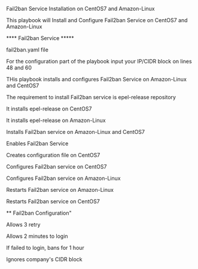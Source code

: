 Fail2ban Service Installation on CentOS7 and Amazon-Linux

This playbook will Install and Configure Fail2ban Service on CentOS7 and Amazon-Linux


**** Fail2ban Service *****

fail2ban.yaml file

For the configuration part of the playbook input your IP/CIDR block on lines 48 and 60

THis playbook installs and configures Fail2ban Service on Amazon-Linux and CentOS7


The requirement to install Fail2ban service is epel-release repository

It installs epel-release on CentOS7

It installs epel-release on Amazon-Linux

Installs Fail2ban service on Amazon-Linux and CentOS7

Enables Fail2ban Service

Creates configuration file on CentOS7

Configures Fail2ban service on CentOS7

Configures Fail2ban service on Amazon-Linux

Restarts Fail2ban service on Amazon-Linux

Restarts Fail2ban service on CentOS7



** Fail2ban Configuration"


Allows 3 retry

Allows 2 minutes to login

If failed to login, bans for 1 hour

Ignores company's CIDR block
